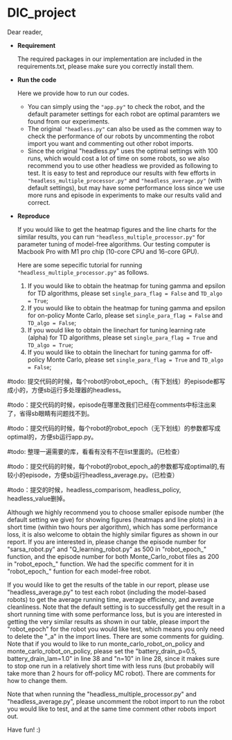 # DIC_project

Dear reader,

* **Requirement**

	The required packages in our implementation are included in the requirements.txt, please make sure you correctly install them. 

* **Run the code**

	Here we provide how to run our codes. 
	- You can simply using the `"app.py"` to check the robot, and the default parameter settings for each robot are optimal paramters we found from our experiments. 
	- The original` "headless.py"` can also be used as the commen way to check the performance of our robots by uncommenting the robot import you want and commenting out other robot imports. 
	- Since the original "headless.py" uses the optimal settings with 100 runs, which would cost a lot of time on some robots, so we also recommend you to use other headless we provided as following to test. It is easy to test and reproduce our results with few efforts in `"headless_multiple_processor.py"` and `"headless_average.py"` (with default settings), but may have some performance loss since we use more runs and episode in experiments to make our results valid and correct. 

* **Reproduce**

	If you would like to get the heatmap figures and the line charts for the similar results, you can run `"headless_multiple_processor.py"` for parameter tuning of model-free algorithms. Our testing computer is Macbook Pro with M1 pro chip (10-core CPU and 16-core GPU). 
	
	Here are some sepecific tutorial for running `"headless_multiple_processor.py"` as follows.
	1. If you would like to obtain the heatmap for tuning gamma and epsilon for TD algorithms, please set `single_para_flag = False` and `TD_algo = True`;
	2. If you would like to obtain the heatmap for tuning gamma and epsilon for on-policy Monte Carlo, please set `single_para_flag = False` and `TD_algo = False`;
	3. If you would like to obtain the linechart for tuning learning rate (alpha) for TD algorithms, please set `single_para_flag = True` and `TD_algo = True`;
	4. If you would like to obtain the linechart for tuning gamma for off-policy Monte Carlo, please set `single_para_flag = True` and `TD_algo = False`;


#todo: 提交代码的时候，每个robot的robot_epoch_（有下划线）的episode都写成小的，方便sb运行多处理器的headless。

#todo：提交代码的时候，episode在哪里改我们已经在comments中标注出来了，省得sb眼睛有问题找不到。

#todo：提交代码的时候，每个robot的robot_epoch（无下划线）的参数都写成optimal的，方便sb运行app.py。

#todo: 整理一遍需要的库，看看有没有不在list里面的。(已检查）

#todo：提交代码的时候，每个robot的robot_epoch_a的参数都写成optimal的,有较小的episode，方便sb运行headless_average.py。(已检查）

#todo：提交的时候，headless_comparisom, headless_policy, headless_value删掉。

Although we highly recommend you to choose smaller episode number (the default setting we give) for showing figures (heatmaps and line plots) in a short time (within two hours per algorithm), which has some performance loss, it is also welcome to obtain the highly similar figures as shown in our report. If you are interested in, please change the episode number for "sarsa_robot.py" and "Q_learning_robot.py" as 500 in "robot_epoch_" function, and the episode number for both Monte_Carlo_robot files as 200 in "robot_epoch_" function. We had the specific comment for it in "robot_epoch_" funtion for each model-free robot.

If you would like to get the results of the table in our report, please use "headless_average.py" to test each robot (including the model-based robots) to get the average running time, average efficiency, and average cleanliness. Note that the default setting is to successfully get the result in a short running time with some performance loss, but is you are interested in getting the very similar results as shown in our table, please import the "robot_epoch" for the robot you would like test, which means you only need to delete the "\_a" in the import lines. There are some comments for guiding. Note that if you would to like to run monte_carlo_robot_on_policy and monte_carlo_robot_on_policy, please set the "battery_drain_p=0.5, battery_drain_lam=1.0" in line 38 and "n=10" in line 28, since it makes sure to stop one run in a relatively short time with less runs (but probabily will take more than 2 hours for off-policy MC robot). There are comments for how to change them. 

Note that when running the "headless_multiple_processor.py" and "headless_average.py", please uncomment the robot import to run the robot you would like to test, and at the same time comment other robots import out. 

Have fun! :)
